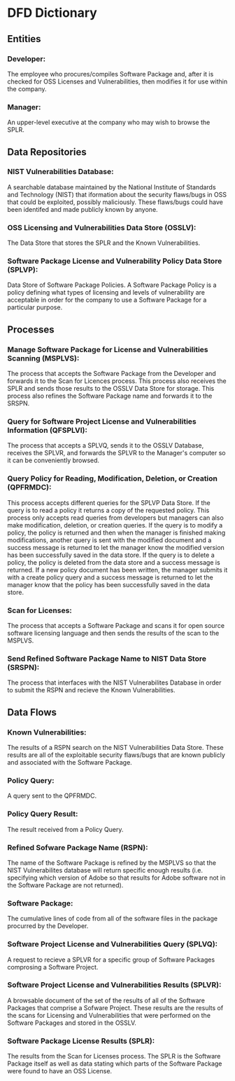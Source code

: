 # DFD Dictionary 

## Entities

### Developer: 
The employee who procures/compiles Software Package and, after it is checked for OSS Licenses and Vulnerabilities, then modifies it for use within the company.

### Manager: 
An upper-level executive at the company who may wish to browse the SPLR.

## Data Repositories

### NIST Vulnerabilities Database:
A searchable database maintained by the National Institute of Standards and Technology (NIST) that iformation about the security flaws/bugs in OSS that could be exploited, possibly maliciously. These flaws/bugs could have been identifed and made publicly known by anyone.

### OSS Licensing and Vulnerabilities Data Store (OSSLV): 
The Data Store that stores the SPLR and the Known Vulnerabilities.

### Software Package License and Vulnerability Policy Data Store (SPLVP):
Data Store of Software Package Policies. A Software Package Policy is a policy defining what types of licensing and levels of vulnerability are acceptable in order for the company to use a Software Package for a particular purpose.

## Processes

### Manage Software Package for License and Vulnerabilities Scanning (MSPLVS): 
The process that accepts the Software Package from the Developer and forwards it to the Scan for Licences process. This process also receives the SPLR and sends those results to the OSSLV Data Store for storage. This process also refines the Software Package name and forwards it to the SRSPN.

### Query for Software Project License and Vulnerabilities Information (QFSPLVI): 
The process that accepts a SPLVQ, sends it to the OSSLV Database, receives the SPLVR, and forwards the SPLVR to the Manager's computer so it can be conveniently browsed.

### Query Policy for Reading, Modification, Deletion, or Creation (QPFRMDC):
This process accepts different queries for the SPLVP Data Store. If the query is to read a policy it returns a copy of the requested policy. This process only accepts read queries from developers but managers can also make modification, deletion, or creation queries. If the query is to modify a policy, the policy is returned and then when the manager is finished making modifications, another query is sent with the modified document and a success message is returned to let the manager know the modified version has been successfully saved in the data store. If the query is to delete a policy, the policy is deleted from the data store and a success message is returned. If a new policy document has been written, the manager submits it with a create policy query and a success message is returned to let the manager know that the policy has been successfully saved in the data store.

### Scan for Licenses: 
The process that accepts a Software Package and scans it for open source software licensing language and then sends the results of the scan to the MSPLVS.

### Send Refined Software Package Name to NIST Data Store (SRSPN):
The process that interfaces with the NIST Vulnerabilites Database in order to submit the RSPN and recieve the Known Vulnerabilities.

## Data Flows

### Known Vulnerabilities:
The results of a RSPN search on the NIST Vulnerabilities Data Store. These results are all of the exploitable security flaws/bugs that are known publicly and associated with the Software Package.

### Policy Query:
A query sent to the QPFRMDC.

### Policy Query Result:
The result received from a Policy Query.

### Refined Sofware Package Name (RSPN):
The name of the Software Package is refined by the MSPLVS so that the NIST Vulnerabilites database will return specific enough results (i.e. specifying which version of Adobe so that results for Adobe software not in the Software Package are not returned).

### Software Package: 
The cumulative lines of code from all of the software files in the package procurred by the Developer.

### Software Project License and Vulnerabilities Query (SPLVQ): 
A request to recieve a SPLVR for a specific group of Software Packages comprosing a Software Project.

### Software Project License and Vulnerabilities Results (SPLVR):
A browsable document of the set of the results of all of the Software Packages that comprise a Sofware Project.  These results are the results of the scans for Licensing and Vulnerabilities that were performed on the Software Packages and stored in the OSSLV.

### Software Package License Results (SPLR): 
The results from the Scan for Licenses process. The SPLR is the Software Package itself as well as data stating which parts of the Software Package were found to have an OSS License.
